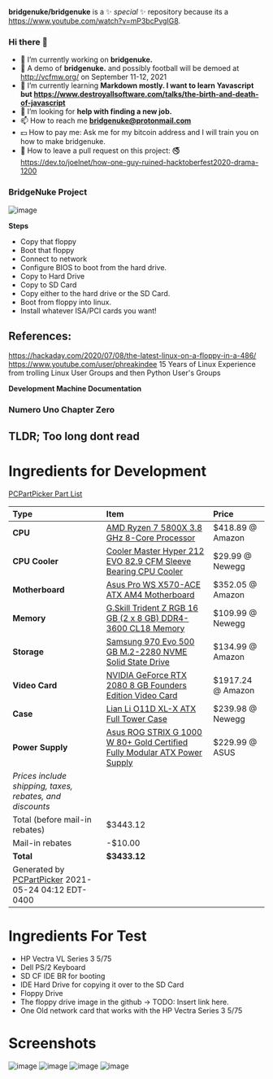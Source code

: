 **bridgenuke/bridgenuke** is a ✨ _special_ ✨ repository because its a https://www.youtube.com/watch?v=mP3bcPvgIG8.

### Hi there 👋

- 🔭 I’m currently working on **bridgenuke.** 
- 🔭 A demo of **bridgenuke.** and possibly football will be demoed at http://vcfmw.org/ on September 11-12, 2021
- 🌱 I’m currently learning **Markdown mostly. I want to learn Yavascript but https://www.destroyallsoftware.com/talks/the-birth-and-death-of-javascript**
- 🤔 I’m looking for **help with finding a new job.**
- 📫 How to reach me **bridgenuke@protonmail.com**
- 💵 How to pay me: Ask me for my bitcoin address and I will train you on how to make bridgenuke.
- 🐙 How to leave a pull request on this project: 🚭 https://dev.to/joelnet/how-one-guy-ruined-hacktoberfest2020-drama-1200


### BridgeNuke Project

![image](https://user-images.githubusercontent.com/84703765/119317848-69d44000-bc2d-11eb-8471-170bfbc7e544.png)

**Steps**
- Copy that floppy
- Boot that floppy
- Connect to network
- Configure BIOS to boot from the hard drive.
- Copy to Hard Drive
- Copy to SD Card
- Copy either to the hard drive or the SD Card.
- Boot from floppy into linux.
- Install whatever ISA/PCI cards you want!

## References:
https://hackaday.com/2020/07/08/the-latest-linux-on-a-floppy-in-a-486/
https://www.youtube.com/user/phreakindee
15 Years of Linux Experience from trolling Linux User Groups and then Python User's Groups

**Development Machine Documentation**
### Numero Uno Chapter Zero
## TLDR; Too long dont read
# Ingredients for Development
[PCPartPicker Part List](https://pcpartpicker.com/list/Hhnkt8)

Type|Item|Price
:----|:----|:----
**CPU** | [AMD Ryzen 7 5800X 3.8 GHz 8-Core Processor](https://pcpartpicker.com/product/qtvqqs/amd-ryzen-7-5800x-38-ghz-8-core-processor-100-100000063wof) | $418.89 @ Amazon 
**CPU Cooler** | [Cooler Master Hyper 212 EVO 82.9 CFM Sleeve Bearing CPU Cooler](https://pcpartpicker.com/product/hmtCmG/cooler-master-cpu-cooler-rr212e20pkr2) | $29.99 @ Newegg 
**Motherboard** | [Asus Pro WS X570-ACE ATX AM4 Motherboard](https://pcpartpicker.com/product/n7PgXL/asus-pro-ws-x570-ace-atx-am4-motherboard-pro-ws-x570-ace) | $352.05 @ Amazon 
**Memory** | [G.Skill Trident Z RGB 16 GB (2 x 8 GB) DDR4-3600 CL18 Memory](https://pcpartpicker.com/product/6jBTwP/gskill-trident-z-rgb-16gb-2-x-8gb-ddr4-3600-memory-f4-3600c18d-16gtzrx) | $109.99 @ Newegg 
**Storage** | [Samsung 970 Evo 500 GB M.2-2280 NVME Solid State Drive](https://pcpartpicker.com/product/P4ZFf7/samsung-970-evo-500gb-m2-2280-solid-state-drive-mz-v7e500bw) | $134.99 @ Amazon 
**Video Card** | [NVIDIA GeForce RTX 2080 8 GB Founders Edition Video Card](https://pcpartpicker.com/product/kJZFf7/nvidia-geforce-rtx-2080-8-gb-founders-edition-video-card-900-1g180-2500-000) | $1917.24 @ Amazon 
**Case** | [Lian Li O11D XL-X ATX Full Tower Case](https://pcpartpicker.com/product/FjpmP6/lian-li-o11d-xl-x-atx-full-tower-case-o11d-xl-x) | $239.98 @ Newegg 
**Power Supply** | [Asus ROG STRIX G 1000 W 80+ Gold Certified Fully Modular ATX Power Supply](https://pcpartpicker.com/product/Nj3mP6/asus-rog-strix-g-1000-w-80-gold-certified-fully-modular-atx-power-supply-rog-strix-1000g) | $229.99 @ ASUS 
 | *Prices include shipping, taxes, rebates, and discounts* |
 | Total (before mail-in rebates) | $3443.12
 | Mail-in rebates | -$10.00
 | **Total** | **$3433.12**
 | Generated by [PCPartPicker](https://pcpartpicker.com) 2021-05-24 04:12 EDT-0400 |
 
# Ingredients For Test
- HP Vectra VL Series 3 5/75 
- Dell PS/2 Keyboard
- SD CF IDE BR for booting
- IDE Hard Drive for copying it over to the SD Card
- Floppy Drive
- The floppy drive image in the github -> TODO: Insert link here. 
- One Old network card that works with the HP Vectra Series 3 5/75


# Screenshots
![image](https://user-images.githubusercontent.com/84703765/119316522-e7974c00-bc2b-11eb-96ed-f0438d87158a.png)
![image](https://user-images.githubusercontent.com/84703765/119316489-dcdcb700-bc2b-11eb-81e7-0afe740e2c58.png)
![image](https://user-images.githubusercontent.com/84703765/119316389-c20a4280-bc2b-11eb-9f0d-50ab1519f5f9.png)
![image](https://user-images.githubusercontent.com/84703765/119316721-24634300-bc2c-11eb-8ad6-6748f38b26cc.png)




